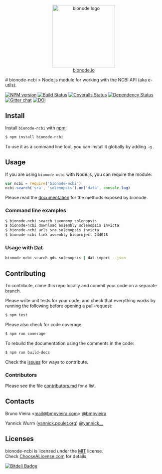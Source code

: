 <p align="center">
  <a href="http://bionode.io">
    <img height="200" width="200" title="bionode" alt="bionode logo" src="https://rawgithub.com/bionode/bionode/master/docs/bionode-logo.min.svg"/>
  </a>
  <br/>
  <a href="http://bionode.io/">bionode.io</a>
</p>
# bionode-ncbi
> Node.js module for working with the NCBI API (aka e-utils).

[![NPM version][npm-image]][npm-url]
[![Build Status][travis-image]][travis-url]
[![Coveralls Status][coveralls-image]][coveralls-url]
[![Dependency Status][depstat-image]][depstat-url]
[![Gitter chat][gitter-image]][gitter-url]
[![DOI][doi-image]][doi-url]

Install
-------

Install ```bionode-ncbi``` with [npm](//npmjs.org):

```sh
$ npm install bionode-ncbi
```
To use it as a command line tool, you can install it globally by adding ```-g``` .


Usage
-----

If you are using ```bionode-ncbi``` with Node.js, you can require the module:

```js
var ncbi = require('bionode-ncbi')
ncbi.search('sra', 'solenopsis').on('data', console.log)
```

Please read the [documentation](http://rawgit.com/bionode/bionode-ncbi/master/docs/bionode-ncbi.html) for the methods exposed by bionode.

### Command line examples
```sh
$ bionode-ncbi search taxonomy solenopsis
$ bionode-ncbi download assembly solenopsis invicta
$ bionode-ncbi urls sra solenopsis invicta
$ bionode-ncbi link assembly bioproject 244018
```

### Usage with [Dat](http://dat-data.com)
```sh
bionode-ncbi search gds solenopsis | dat import --json
```

Contributing
------------

To contribute, clone this repo locally and commit your code on a separate branch.

Please write unit tests for your code, and check that everything works by running the following before opening a pull-request:

```sh
$ npm test
```

Please also check for code coverage:

```sh
$ npm run coverage
```

To rebuild the documentation using the comments in the code:

```sh
$ npm run build-docs
```
Check the [issues](http://github.com/bionode/bionode-ncbi/issues) for ways to contribute.

### Contributors
Please see the file [contributors.md](contributors.md) for a list.

Contacts
--------
Bruno Vieira <[mail@bmpvieira.com](mailto:mail@bmpvieira.com)> [@bmpvieira](//twitter.com/bmpvieira)

Yannick Wurm ([yannick.poulet.org](http://yannick.poulet.org)) [@yannick__](//twitter.com/yannick__)

Licenses
--------

bionode-ncbi is licensed under the [MIT](https://raw.github.com/bionode/bionode-ncbi/master/LICENSE) license.  
Check [ChooseALicense.com](http://choosealicense.com/licenses/mit) for details.

[npm-url]: http://npmjs.org/package/bionode-ncbi
[npm-image]: http://img.shields.io/npm/v/bionode-ncbi.svg?style=flat
[travis-url]: http:////travis-ci.org/bionode/bionode-ncbi
[travis-image]: http://img.shields.io/travis/bionode/bionode-ncbi.svg?style=flat
[coveralls-url]: http:////coveralls.io/r/bionode/bionode-ncbi
[coveralls-image]: http://img.shields.io/coveralls/bionode/bionode-ncbi.svg?style=flat
[depstat-url]: http://david-dm.org/bionode/bionode-ncbi
[depstat-image]: http://img.shields.io/david/bionode/bionode-ncbi.svg?style=flat
[gitter-image]: http://img.shields.io/badge/gitter-bionode/bionode--ncbi-brightgreen.svg?style=flat
[gitter-url]: https://gitter.im/bionode/bionode-ncbi
[doi-url]: http://dx.doi.org/10.5281/zenodo.11129
[doi-image]: http://img.shields.io/badge/doi-10.5281/zenodo.11129-blue.svg?style=flat

[![Bitdeli Badge](http://d2weczhvl823v0.cloudfront.net/bionode/bionode-ncbi/trend.png)](https://bitdeli.com/free "Bitdeli Badge")
